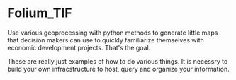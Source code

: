 # Folium_TIF
Use various geoprocessing with python methods to generate little maps that decision makers can use to quickly familiarize themselves 
with economic development projects. That's the goal.

These are really just examples of how to do various things. It is necessry to build your own infracstructure to host, query and 
organize your information. 
